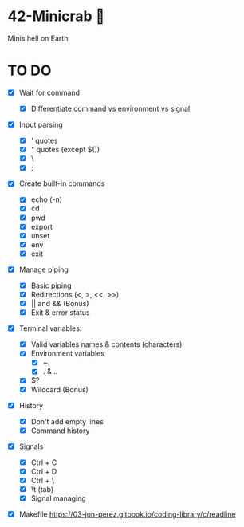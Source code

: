 # 42-Minicrab 🦀
Minis hell on Earth

<h1>TO DO</h1>

- [X] Wait for command
  - [X] Differentiate command vs environment vs signal
- [X] Input parsing
  - [X] ' quotes
  - [X] " quotes (except $())
  - [X] \
  - [X] ; 
- [X] Create built-in commands
  - [X] echo (-n)
  - [X] cd
  - [X] pwd
  - [x] export
  - [x] unset
  - [x] env
  - [X] exit
- [X] Manage piping
  - [x] Basic piping
  - [X] Redirections (<, >, <<, >>)
  - [X] || and && (Bonus)
  - [X] Exit & error status  
- [X] Terminal variables:
  - [X] Valid variables names & contents (characters)
  - [x] Environment variables
    - [X] ~
    - [X] . & ..  
  - [X] $?
  - [X] Wildcard (Bonus)
- [x] History
  - [x] Don't add empty lines
  - [x] Command history 
- [X] Signals
  - [X] Ctrl + C
  - [x] Ctrl + D
  - [X] Ctrl + \
  - [X] \t (tab)
  - [X] Signal managing
- [x] Makefile
https://03-jon-perez.gitbook.io/coding-library/c/readline

